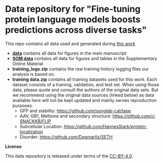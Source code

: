 # Data repository for "Fine-tuning protein language models boosts predictions across diverse tasks"

This repo contains all data used and generated during [this work](https://doi.org/10.1101/2023.12.13.571462)

- **[data](data/)** contains all data for figures in the main manuscript
- **[SOM data](SOM%20data)** contains all data for figures and tables in the Supplementary Online Material
- **training_logs.zip** contains the raw training history logging files our analysis is based on.
- **training data.zip** contains all training datasets used for this work. Each dataset consists of a training, validation, and test set. When using those data, please quote and consult the authors of the original data sets. But we recommend using the original data sources (linked below) as data available here will not be kept updated and mainly serves reproduction purposes.
  - GFP and stability:  https://github.com/songlab-cal/tape
  - AAV, GB1, Meltome and secondary structure: https://github.com/J-SNACKKB/FLIP
  - Subcellular Location: https://github.com/HannesStark/protein-localization
  - Disorder: https://github.com/DagmarIlz/SETH

**License**
   
   This data repository is released under terms of the [CC-BY-4.0](https://creativecommons.org/licenses/by/4.0/).
